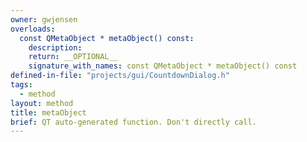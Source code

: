 ```yaml
---
owner: gwjensen
overloads:
  const QMetaObject * metaObject() const:
    description:
    return: __OPTIONAL__
    signature_with_names: const QMetaObject * metaObject() const
defined-in-file: "projects/gui/CountdownDialog.h"
tags:
  - method
layout: method
title: metaObject
brief: QT auto-generated function. Don't directly call.
---
```


